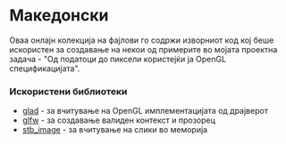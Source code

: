 # Македонски
Оваа онлајн колекција на фајлови го содржи изворниот код кој беше искористен за создавање на некои од примерите во мојата проектна задача - "Од податоци до пиксели користејќи ја OpenGL спецификацијата".

### Искористени библиотеки
* [glad](https://github.com/Dav1dde/glad) - за вчитување на OpenGL имплементацијата од драјверот
* [glfw](https://github.com/glfw/glfw) - за создавање валиден контекст и прозорец
* [stb_image](https://github.com/nothings/stb) - за вчитување на слики во меморија
